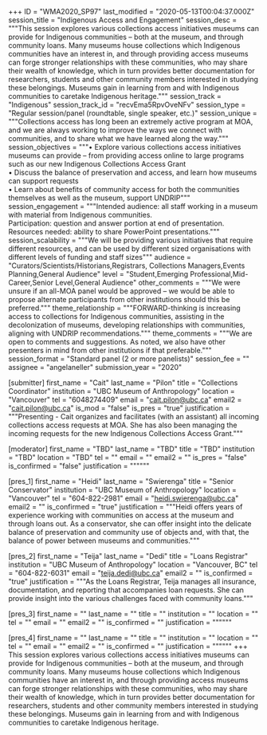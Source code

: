 +++
ID = "WMA2020_SP97"
last_modified = "2020-05-13T00:04:37.000Z"
session_title = "Indigenous Access and Engagement"
session_desc = """This session explores various collections access initiatives museums can provide for Indigenous communities – both at the museum, and through community loans. Many museums house collections which Indigenous communities have an interest in, and through providing access museums can forge stronger relationships with these communities, who may share their wealth of knowledge, which in turn provides better documentation for researchers, students and other community members interested in studying these belongings. Museums gain in learning from and with Indigenous communities to caretake Indigenous heritage."""
session_track = "Indigenous"
session_track_id = "recvEma5RpvOveNFv"
session_type = "Regular session/panel (roundtable, single speaker, etc.)"
session_unique = """Collections access has long been an extremely active program at MOA, and we are always working to improve the ways we connect with communities, and to share what we have learned along the way."""
session_objectives = """•	Explore various collections access initiatives museums can provide – from providing access online to large programs such as our new Indigenous Collections Access Grant<br>•	Discuss the balance of preservation and access, and learn how museums can support requests<br>•	Learn about benefits of community access for both the communities themselves as well as the museum, support UNDRIP"""
session_engagement = """Intended audience: all staff working in a museum with material from Indigenous communities.<br>Participation: question and answer portion at end of presentation.<br>Resources needed: ability to share PowerPoint presentations."""
session_scalability = """We will be providing various initiatives that require different resources, and can be used by different sized organisations with different levels of funding and staff sizes"""
audience = "Curators/Scientists/Historians,Registrars, Collections Managers,Events Planning,General Audience"
level = "Student,Emerging Professional,Mid-Career,Senior Level,General Audience"
other_comments = """We were unsure if an all-MOA panel would be approved – we would be able to propose alternate participants from other institutions should this be preferred."""
theme_relationship = """FORWARD-thinking is increasing access to collections for Indigenous communities, assisting in the decolonization of museums, developing relationships with communities, aligning with UNDRIP recommendations."""
theme_comments = """We are open to comments and suggestions. As noted, we also have other presenters in mind from other institutions if that preferable."""
session_format = "Standard panel (2 or more panelists)"
session_fee = ""
assignee = "angelaneller"
submission_year = "2020"

[submitter]
first_name = "Cait"
last_name = "Pilon"
title = "Collections Coordinator"
institution = "UBC Museum of Anthropology"
location = "Vancouver"
tel = "6048274409"
email = "cait.pilon@ubc.ca"
email2 = "cait.pilon@ubc.ca"
is_mod = "false"
is_pres = "true"
justification = """Presenting - Cait organizes and facilitates (with an assistant) all incoming collections access requests at MOA. She has also been managing the incoming requests for the new Indigenous Collections Access Grant."""

[moderator]
first_name = "TBD"
last_name = "TBD"
title = "TBD"
institution = "TBD"
location = "TBD"
tel = ""
email = ""
email2 = ""
is_pres = "false"
is_confirmed = "false"
justification = """"""

[pres_1]
first_name = "Heidi"
last_name = "Swierenga"
title = "Senior Conservator"
institution = "UBC Museum of Anthropology"
location = "Vancouver"
tel = "604-822-2981"
email = "heidi.swierenga@ubc.ca"
email2 = ""
is_confirmed = "true"
justification = """Heidi offers years of experience working with communities on access at the museum and through loans out. As a conservator, she can offer insight into the delicate balance of preservation and community use of objects and, with that, the balance of power between museums and communities."""

[pres_2]
first_name = "Teija"
last_name = "Dedi"
title = "Loans Registrar"
institution = "UBC Museum of Anthropology"
location = "Vancouver, BC"
tel = "604-822-6031"
email = "teija.dedi@ubc.ca"
email2 = ""
is_confirmed = "true"
justification = """As the Loans Registrar, Teija manages all insurance, documentation, and reporting that accompanies loan requests. She can provide insight into the various challenges faced with community loans."""

[pres_3]
first_name = ""
last_name = ""
title = ""
institution = ""
location = ""
tel = ""
email = ""
email2 = ""
is_confirmed = ""
justification = """"""

[pres_4]
first_name = ""
last_name = ""
title = ""
institution = ""
location = ""
tel = ""
email = ""
email2 = ""
is_confirmed = ""
justification = """"""
+++
This session explores various collections access initiatives museums can provide for Indigenous communities – both at the museum, and through community loans. Many museums house collections which Indigenous communities have an interest in, and through providing access museums can forge stronger relationships with these communities, who may share their wealth of knowledge, which in turn provides better documentation for researchers, students and other community members interested in studying these belongings. Museums gain in learning from and with Indigenous communities to caretake Indigenous heritage.